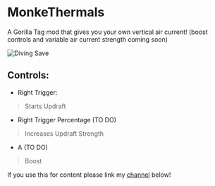 # MonkeThermals
A Gorilla Tag mod that gives you your own vertical air current! (boost controls and variable air current strength coming soon)

![Diving Save](/media/Diving_Save.gif)

## Controls:
- Right Trigger:
> Starts Updraft

- Right Trigger Percentage (TO DO)
> Increases Updraft Strength

- A (TO DO)
> Boost

If you use this for content please link my [channel](https://www.youtube.com/@StrongSyntax) below!
